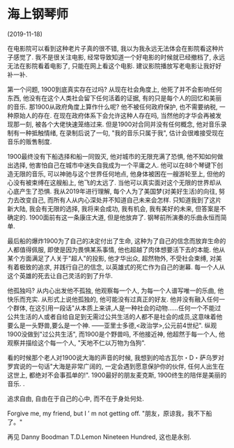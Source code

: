 # 海上钢琴师

(2019-11-18)

在电影院可以看到这种老片子真的很不错, 我以为我永远无法体会在影院看这种片子感觉了. 我不是很关注电影, 经常导致知道一个好电影的时候就已经撤档了, 永远无法在影院看着电影了, 只能在网上看这个电影. 建议影院播放写老电影让我好好补一补. 

第一个问题, 1900到底真实存在过吗? 从现在社会角度上, 他死了并不会影响任何东西, 他没有在这个人类社会留下任何活着的证据, 有的只是每个人的回忆和美丽的音乐. 那1900从政府角度上算作什么呢? 他不被任何政府保护, 也不需要纳税, 一种原始人的存在. 在现在政府体系下会允许这种人存在吗, 当然他的才华会再被发现那一刻, 被各个大佬快速笼络过来. 但是1900对合同并没有任何概念, 他对音乐录制有一种抵触情绪, 在录制后说了一句, "我的音乐只属于我", 估计会很难接受现在音乐的贩售制度.

1900最终没有下船选择和船一同毁灭, 他对城市的无限充满了恐惧, 他不知如何做出选择, 他害怕自己在城市中迷失自我成为一个平庸之人. 他可以在88个琴键下创造无限的音乐, 可以神驰与这个世界任何地点, 他身体被困在一艘游轮至上, 但他的心没有被束缚在这艘船上, 他飞的太远了. 当他可以真实面对这个无限的世界却从心底产生了恐惧. 我从2019年进行理解, 每个人为了美国梦(对美好生活)的向往, 努力去改变自己, 而所有人从内心深处并不知道自己未来会怎样. 只知道我到了这片新大陆, 我会有无限的选择, 我将来会成功, 我有机会, 我有美好的未来, 但答案是不确定的. 1900面前有这一条康庄大道, 但是他放弃了. 钢琴前所演奏的乐曲永恒而简单. 

最后船的爆炸1900为了自己的决定付出了生命, 这种为了自己的信念而放弃生命的人都值得佩服, 即使是因为畏惧某系事情, 他也超越了肉体想要活下去的本能. 他从某个方面满足了人关于"超人"的投影, 他才华出众, 超然物外, 不受社会束缚, 对美有着极致的追求, 并践行自己的信念, 以英雄式的死亡作为自己的谢幕. 每一个人从这个英雄的死去让自己灵活的到了升华.

他孤独吗? 从内心出发他不孤独, 他观察每一个人, 为每一个人谱写唯一的乐曲, 他快乐而充实. 从形式上说他孤独的, 他可能没有过真正的好友. 他并没有融入任何一个群体, 在这引用一段话"从本质上来讲,人是一种社会的动物……任何一个不能过公共生活的人或者自给自足到无需过公共生活的人都不是社会的成员,这意味着他要么是一头野兽,要么是一个神. ——亚里士多德,<政治学>,公元前4世纪". 纵观1900没做到"过公共生活", 而1900是个野兽吗, 不他接近神, 他超然于每一个人, 他观察并描绘这个每一个人, "天地不仁以万物为刍狗". 

看的时候那个老人对1900说大海的声音的时候, 我想到的哈古瓦尔・D・萨乌罗对罗宾说的一句话"大海是非常广阔的, 一定会遇到愿意保护你的伙伴, 任何人出生在这世上, 都绝对不会事孤单的!". 1900最好的朋友麦克斯, 1900终生的陪伴是美丽的音乐.
.

追求自由, 自由在于自己的心中, 而不在于身处何处.

Forgive me, my friend, but I ’ m not getting off.  "朋友，原谅我，我不下船了。"

再见 Danny Boodman T.D.Lemon Nineteen Hundred, 这也是永别.
